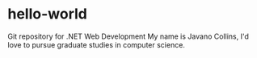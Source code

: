 # hello-world
Git repository for .NET Web Development
My name is Javano Collins, I'd love to pursue graduate studies in computer science.
